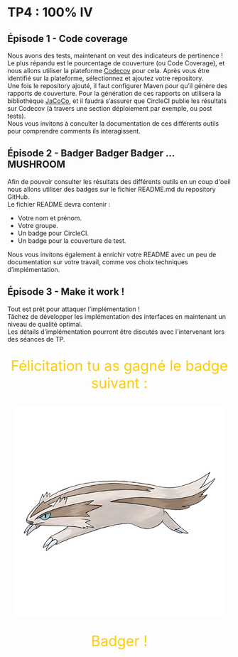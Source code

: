# TP4 : 100% IV

## Épisode 1 - Code coverage

Nous avons des tests, maintenant on veut des indicateurs de pertinence !  
Le plus répandu est le pourcentage de couverture (ou Code Coverage), et nous allons utiliser la plateforme [Codecov](https://www.codecov.io) pour cela. Après vous être identifié sur la plateforme, sélectionnez et ajoutez votre repository.  
Une fois le repository ajouté, il faut configurer Maven pour qu’il génère des rapports de couverture. Pour la génération de ces rapports on utilisera la bibliothèque [JaCoCo](https://www.eclemma.org/jacoco/), et il faudra s’assurer que CircleCI publie les résultats sur Codecov (à travers une section déploiement par exemple, ou post tests).  
Nous vous invitons à conculter la documentation de ces différents outils pour comprendre comments ils interagissent.

## Épisode 2 - Badger Badger Badger … MUSHROOM

Afin de pouvoir consulter les résultats des différents outils en un coup d'oeil nous allons utiliser des  badges sur le fichier README.md du repository GitHub.  
Le fichier README devra contenir :

- Votre nom et prénom.
- Votre groupe.
- Un badge pour CircleCI.
- Un badge pour la couverture de test.

Nous vous invitons également à enrichir votre README avec un peu de documentation sur votre travail, comme vos choix techniques d’implémentation.

## Épisode 3 - Make it work !

Tout est prêt pour attaquer l’implémentation !  
Tâchez de développer les implémentation des interfaces en maintenant un niveau de qualité optimal.  
Les détails d’implémentation pourront être discutés avec l'intervenant lors des séances de TP.

<p align="center" style="color: #ffcb05; font-size: 2rem;">
Félicitation tu as gagné le badge suivant :
</p>
<p align="center">
    <img
        alt="Dessin d'un linoone"
        src="images/linoone.png"
        title="Badger"
    />
</p>
<p align="center" style="color: #ffcb05; font-size: 2rem;">
Badger !
</p>
